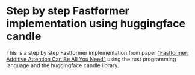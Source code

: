 # Step by step Fastformer implementation using huggingface candle

This is a step by step Fastformer implementation from paper ["Fastformer: Additive Attention Can Be All You Need"](https://arxiv.org/abs/2108.09084) using the rust programming language and the huggingface candle library.
